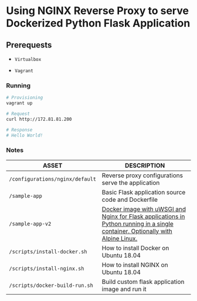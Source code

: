 # Using NGINX Reverse Proxy to serve Dockerized Python Flask Application

## Prerequests

- `Virtualbox`

- `Vagrant`

### Running

```bash
# Provisioning
vagrant up

# Request
curl http://172.81.81.200

# Response
# Hello World!
```

### Notes

| ASSET                           | DESCRIPTION                                                                                                                                                                             |
| ------------------------------- | --------------------------------------------------------------------------------------------------------------------------------------------------------------------------------------- |
| `/configurations/nginx/default` | Reverse proxy configurations serve the application                                                                                                                                      |
| `/sample-app`                   | Basic Flask application source code and Dockerfile                                                                                                                                      |
| `/sample-app-v2`                | [Docker image with uWSGI and Nginx for Flask applications in Python running in a single container. Optionally with Alpine Linux.](https://github.com/tiangolo/uwsgi-nginx-flask-docker) |
| `/scripts/install-docker.sh`    | How to install Docker on Ubuntu 18.04                                                                                                                                                   |
| `/scripts/install-nginx.sh`     | How to install NGINX on Ubuntu 18.04                                                                                                                                                    |
| `/scripts/docker-build-run.sh`  | Build custom flask application image and run it                                                                                                                                         |
